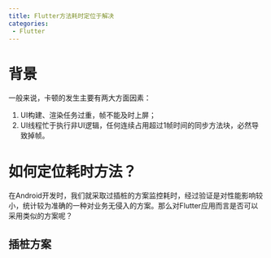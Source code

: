 ```yaml
---
title: Flutter方法耗时定位于解决
categories:
 - Flutter
---
```

# 背景
一般来说，卡顿的发生主要有两大方面因素：
1. UI构建、渲染任务过重，帧不能及时上屏；
2. UI线程忙于执行非UI逻辑，任何连续占用超过1帧时间的同步方法块，必然导致掉帧。
# 如何定位耗时方法？
在Android开发时，我们就采取过插桩的方案监控耗时，经过验证是对性能影响较小，统计较为准确的一种对业务无侵入的方案。那么对Flutter应用而言是否可以采用类似的方案呢？
## 插桩方案
